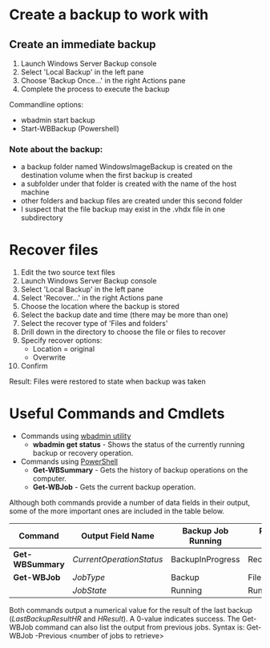 # Create a backup to work with
## Create an immediate backup
1. Launch Windows Server Backup console
2. Select 'Local Backup' in the left pane
3. Choose 'Backup Once...' in the right Actions pane
4. Complete the process to execute the backup

  Commandline options:
  - wbadmin start backup
  - Start-WBBackup \(Powershell\)

### Note about the backup:
- a backup folder named WindowsImageBackup is created on the destination volume when the first backup is created
- a subfolder under that folder is created with the name of the host machine
- other folders and backup files are created under this second folder
- I suspect that the file backup may exist in the .vhdx file in one subdirectory

# Recover files
1. Edit the two source text files
2. Launch Windows Server Backup console
3. Select 'Local Backup' in the left pane
4. Select 'Recover...' in the right Actions pane
5. Choose the location where the backup is stored
6. Select the backup date and time (there may be more than one)
7. Select the recover type of 'Files and folders'
8. Drill down in the directory to choose the file or files to recover
9. Specify recover options:
   - Location = original
   - Overwrite
10. Confirm

Result: Files were restored to state when backup was taken

# Useful Commands and Cmdlets
- Commands using [wbadmin utility](https://docs.microsoft.com/en-us/windows-server/administration/windows-commands/wbadmin)
  - **wbadmin get status** - Shows the status of the currently running backup or recovery operation.
- Commands using [PowerShell](https://docs.microsoft.com/en-us/powershell/module/windowsserverbackup/?view=win10-ps)
  - **Get-WBSummary** - Gets the history of backup operations on the computer.
  - **Get-WBJob** - Gets the current backup operation.
  
Although both commands provide a number of data fields in their output, some of the more important ones are included in the table below.

| Command | Output Field Name | Backup Job Running | Recovery Job Running | No Job Running |
| --- | --- | --- | --- | --- |
| **Get-WBSummary** | *CurrentOperationStatus* | BackupInProgress | RecoveryInProgress | NoOperationInProgress |
| **Get-WBJob** | *JobType* | Backup | FileRecovery | None |
|  | *JobState* | Running | Running | Unknown |
  
Both commands output a numerical value for the result of the last backup \(*LastBackupResultHR* and *HResult*\). A 0-value indicates success. The Get-WBJob command can also list the output from previous jobs. Syntax is: Get-WBJob -Previous \<number of jobs to retrieve\>
